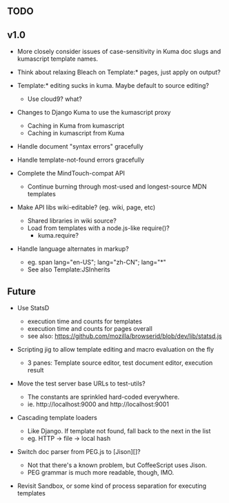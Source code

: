 TODO
----

## v1.0

* More closely consider issues of case-sensitivity in Kuma doc slugs and
  kumascript template names.

* Think about relaxing Bleach on Template:* pages, just apply on output?

* Template:* editing sucks in kuma. Maybe default to source editing?
    * Use cloud9? what?

* Changes to Django Kuma to use the kumascript proxy
    * Caching in Kuma from kumascript
    * Caching in kumascript from Kuma

* Handle document "syntax errors" gracefully

* Handle template-not-found errors gracefully

* Complete the MindTouch-compat API
    * Continue burning through most-used and longest-source MDN templates

* Make API libs wiki-editable? (eg. wiki, page, etc)
    * Shared libraries in wiki source?
    * Load from templates with a node.js-like require()?
        * kuma.require?

* Handle language alternates in markup?
    * eg. span lang="en-US"; lang="zh-CN"; lang="*"
    * See also Template:JSInherits

## Future

* Use StatsD
    * execution time and counts for templates
    * execution time and counts for pages overall
    * see also: https://github.com/mozilla/browserid/blob/dev/lib/statsd.js

* Scripting jig to allow template editing and macro evaluation on the fly
    * 3 panes: Template source editor, test document editor, execution result

* Move the test server base URLs to test-utils?
    * The constants are sprinkled hard-coded everywhere.
    * ie. http://localhost:9000 and http://localhost:9001

* Cascading template loaders
    * Like Django. If template not found, fall back to the next in the list
    * eg. HTTP -> file -> local hash

* Switch doc parser from PEG.js to [Jison][]?
    * Not that there's a known problem, but CoffeeScript uses Jison.
    * PEG grammar is much more readable, though, IMO.

* Revisit Sandbox, or some kind of process separation for executing templates
